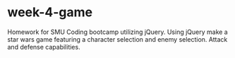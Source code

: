 # week-4-game
Homework for SMU Coding bootcamp utilizing jQuery. Using jQuery make a star wars game featuring a character selection and enemy selection. Attack and defense capabilities.
